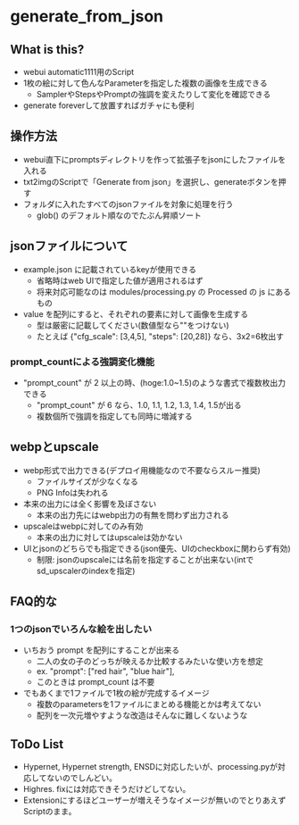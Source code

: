 # generate_from_json

## What is this?

- webui automatic1111用のScript
- 1枚の絵に対して色んなParameterを指定した複数の画像を生成できる
  - SamplerやStepsやPromptの強調を変えたりして変化を確認できる
- generate foreverして放置すればガチャにも便利

## 操作方法

- webui直下にpromptsディレクトリを作って拡張子をjsonにしたファイルを入れる
- txt2imgのScriptで「Generate from json」を選択し、generateボタンを押す
- フォルダに入れたすべてのjsonファイルを対象に処理を行う
  - glob() のデフォルト順なのでたぶん昇順ソート

## jsonファイルについて

- example.json に記載されているkeyが使用できる
  - 省略時はweb UIで指定した値が適用されるはず
  - 将来対応可能なのは modules/processing.py の Processed の js にあるもの
- value を配列にすると、それぞれの要素に対して画像を生成する
  - 型は厳密に記載してください(数値型なら""をつけない)
  - たとえば {"cfg_scale": [3,4,5], "steps": [20,28]} なら、3x2=6枚出す

### prompt_countによる強調変化機能

- "prompt_count" が 2 以上の時、(hoge:1.0~1.5)のような書式で複数枚出力できる
  - "prompt_count" が 6 なら、1.0, 1.1, 1.2, 1.3, 1.4, 1.5が出る
  - 複数個所で強調を指定しても同時に増減する

## webpとupscale

- webp形式で出力できる(デプロイ用機能なので不要ならスルー推奨)
  - ファイルサイズが少なくなる
  - PNG Infoは失われる
- 本来の出力には全く影響を及ぼさない
  - 本来の出力先にはwebp出力の有無を問わず出力される
- upscaleはwebpに対してのみ有効
  - 本来の出力に対してはupscaleは効かない
- UIとjsonのどちらでも指定できる(json優先、UIのcheckboxに関わらず有効)
  - 制限: jsonのupscaleには名前を指定することが出来ない(intでsd_upscalerのindexを指定)

## FAQ的な

### 1つのjsonでいろんな絵を出したい

- いちおう prompt を配列にすることが出来る
  - 二人の女の子のどっちが映えるか比較するみたいな使い方を想定
  - ex. "prompt": ["red hair", "blue hair"],
  - このときは prompt_count は不要
- でもあくまで1ファイルで1枚の絵が完成するイメージ
  - 複数のparametersを1ファイルにまとめる機能とかは考えてない
  - 配列を一次元増やすような改造はそんなに難しくないような

## ToDo List

- Hypernet, Hypernet strength, ENSDに対応したいが、processing.pyが対応してないのでしんどい。
- Highres. fixには対応できそうだけどしてない。
- Extensionにするほどユーザーが増えそうなイメージが無いのでとりあえずScriptのまま。
